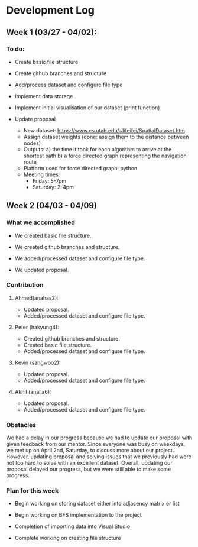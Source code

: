 # Development Log

## Week 1 (03/27 - 04/02):
### To do:
- Create basic file structure

- Create github branches and structure

- Add/process dataset and configure file type

- Implement data storage
- Implement initial visualisation of our dataset (print function)

- Update proposal
    - New dataset: https://www.cs.utah.edu/~lifeifei/SpatialDataset.htm
    - Assign dataset weights (done: assign them to the distance between nodes)
    - Outputs: 
        a) the time it took for each algorithm to arrive at the shortest path
        b) a force directed graph representing the navigation route
    - Platform used for force directed graph: python
    - Meeting times:
      - Friday:   5-7pm
      - Saturday: 2-4pm

## Week 2 (04/03 - 04/09)
### What we accomplished

- We created basic file structure.

- We created github branches and structure.

- We added/processed dataset and configure file type.

- We updated proposal.

### Contribution

1. Ahmed(anahas2):
    - Updated proposal.
    - Added/processed dataset and configure file type.

2. Peter (hakyung4): 
    - Created github branches and structure.
    - Created basic file structure.
    - Added/processed dataset and configure file type.

3. Kevin (sangwoo2):
    - Updated proposal.
    - Added/processed dataset and configure file type.

4. Akhil (analla6):
    - Updated proposal.
    - Added/processed dataset and configure file type.

### Obstacles
We had a delay in our progress because we had to update our proposal with given feedback from our mentor. Since everyone was busy on weekdays, we met up on April 2nd, Saturday, to discuss more about our project. However, updating proposal and solving issues that we previously had were not too hard to solve with an excellent dataset. Overall, updating our proposal delayed our progress, but we were still able to make some progress.

### Plan for this week
- Begin working on storing dataset either into adjacency matrix or list
- Begin working on BFS implementation to the project

- Completion of importing data into Visual Studio 

- Complete working on creating file structure